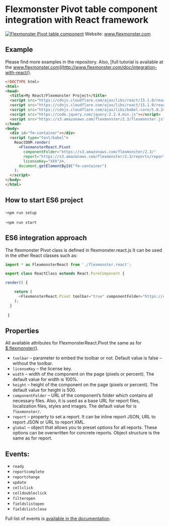 # Flexmonster Pivot table component integration with React framework
[![Flexmonster Pivot table component](https://s3.amazonaws.com/flexmonster/github/fm-github-cover.png)](http://flexmonster.com)
Website: www.flexmonster.com

## Example
Please find more examples in the repository. Also, [full tutorial is available at the www.flexmonster.com](http://www.flexmonster.com/doc/integration-with-react/).
```html
<!DOCTYPE html>
<html>
<head>
  <title>My React/Flexmonster Project</title>
  <script src="https://cdnjs.cloudflare.com/ajax/libs/react/15.1.0/react.js"></script>
  <script src="https://cdnjs.cloudflare.com/ajax/libs/react/15.1.0/react-dom.js"></script>
  <script src="https://cdnjs.cloudflare.com/ajax/libs/babel-core/5.8.24/browser.min.js"></script>
  <script src="https://code.jquery.com/jquery-2.2.4.min.js"></script>
  <script src="https://s3.amazonaws.com/flexmonster/2.3/flexmonster.js"></script>
</head>
<body>
  <div id="fm-container"></div>
  <script type="text/babel">
    ReactDOM.render(
      <FlexmonsterReact.Pivot 
        componentFolder="https://s3.amazonaws.com/flexmonster/2.3/"
        report="https://s3.amazonaws.com/flexmonster/2.3/reports/report.json" 
        licenseKey="XXX"/>, 
      document.getElementById("fm-container")
    );
  </script>
</body>
</html>
```
## How to start ES6 project

-`npm run setup`

-`npm run start`

## ES6 integration approach
The flexmonster Pivot class is defined in flexmonster.react.js
It can be used in the other React classes such as:
```js
import * as FlexmonsterReact from './flexmonster.react';

export class ReactClass extends React.PureComponent {

render() {

    return (
      <FlexmonsterReact.Pivot toolbar="true" componentFolder="https://cdn.flexmonster.com/2.3/" width="800px" report="https://cdn.flexmonster.com/2.3/reports/report.json"/>
    );
  }
  
 }
```

## Properties
All available attributes for FlexmonsterReact.Pivot the same as for [$.flexmonster()](http://www.flexmonster.com/api/flexmonster/).
- `toolbar` – parameter to embed the toolbar or not. Default value is false – without the toolbar.
- `licenseKey` – the license key.
- `width` – width of the component on the page (pixels or percent). The default value for width is 100%.
- `height` – height of the component on the page (pixels or percent). The default value for height is 500.
- `componentFolder` – URL of the component’s folder which contains all necessary files. Also, it is used as a base URL for report files, localization files, styles and images. The default value for is `flexmonster/`.
- `report` – property to set a report. It can be inline report JSON, URL to report JSON or URL to report XML.
- `global` – object that allows you to preset options for all reports. These options can be overwritten for concrete reports. Object structure is the same as for report.

## Events:
- `ready`
- `reportcomplete`
- `reportchange`
- `update`
- `cellclick`
- `celldoubleclick`
- `filteropen`
- `fieldslistopen`
- `fieldslistclose`

Full list of events is [available in the documentation](http://www.flexmonster.com/api/events/).
